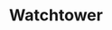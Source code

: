 ---
title: Watchtower
docs: https://container.dev/watchtower
github: https://github.com/containrrr/watchtower
description: A process for automating Docker container base image updates.
logo: watchtower.png
---